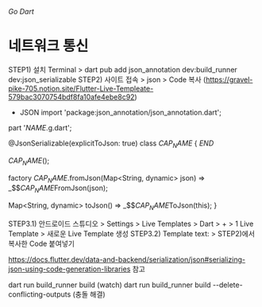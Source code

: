 _Go Dart_

# 네트워크 통신

STEP1) 설치
Terminal > dart pub add json_annotation dev:build_runner dev:json_serializable
STEP2) 사이트 접속 > json > Code 복사
(https://gravel-pike-705.notion.site/Flutter-Live-Templeate-579bac3070754bdf8fa10afe4ebe8c92)
- JSON
  import 'package:json_annotation/json_annotation.dart';

part '$NAME$.g.dart';

@JsonSerializable(explicitToJson: true)
class $CAP_NAME$ {
  $END$
  
  $CAP_NAME$();
  
  factory $CAP_NAME$.fromJson(Map<String, dynamic> json) => _$$$CAP_NAME$FromJson(json);
  
  Map<String, dynamic> toJson() => _$$$CAP_NAME$ToJson(this);
}

STEP3.1) 안드로이드 스튜디오 > Settings > Live Templates > Dart > + > 1 Live Template > 새로운 Live Template 생성
STEP3.2) Template text: > STEP2)에서 복사한 Code 붙여넣기

https://docs.flutter.dev/data-and-backend/serialization/json#serializing-json-using-code-generation-libraries 참고


dart run build_runner build  (watch)
dart run build_runner build --delete-conflicting-outputs (충돌 해결)
